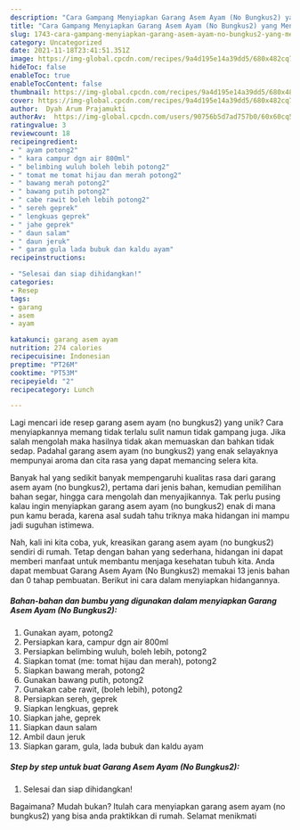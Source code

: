 ```yaml
---
description: "Cara Gampang Menyiapkan Garang Asem Ayam (No Bungkus2) yang Menggugah Selera"
title: "Cara Gampang Menyiapkan Garang Asem Ayam (No Bungkus2) yang Menggugah Selera"
slug: 1743-cara-gampang-menyiapkan-garang-asem-ayam-no-bungkus2-yang-menggugah-selera
category: Uncategorized
date: 2021-11-18T23:41:51.351Z
image: https://img-global.cpcdn.com/recipes/9a4d195e14a39dd5/680x482cq70/garang-asem-ayam-no-bungkus2-foto-resep-utama.jpg
hideToc: false
enableToc: true
enableTocContent: false
thumbnail: https://img-global.cpcdn.com/recipes/9a4d195e14a39dd5/680x482cq70/garang-asem-ayam-no-bungkus2-foto-resep-utama.jpg
cover: https://img-global.cpcdn.com/recipes/9a4d195e14a39dd5/680x482cq70/garang-asem-ayam-no-bungkus2-foto-resep-utama.jpg
author:  Dyah Arum Prajamukti
authorAv:  https://img-global.cpcdn.com/users/90756b5d7ad757b0/60x60cq50/avatar.jpg
ratingvalue: 3
reviewcount: 18
recipeingredient:
- " ayam potong2"
- " kara campur dgn air 800ml"
- " belimbing wuluh boleh lebih potong2"
- " tomat me tomat hijau dan merah potong2"
- " bawang merah potong2"
- " bawang putih potong2"
- " cabe rawit boleh lebih potong2"
- " sereh geprek"
- " lengkuas geprek"
- " jahe geprek"
- " daun salam"
- " daun jeruk"
- " garam gula lada bubuk dan kaldu ayam"
recipeinstructions:

- "Selesai dan siap dihidangkan!"
categories:
- Resep
tags:
- garang
- asem
- ayam

katakunci: garang asem ayam 
nutrition: 274 calories
recipecuisine: Indonesian
preptime: "PT26M"
cooktime: "PT53M"
recipeyield: "2"
recipecategory: Lunch

---
```



Lagi mencari ide resep garang asem ayam (no bungkus2) yang unik? Cara menyiapkannya memang tidak terlalu sulit namun tidak gampang juga. Jika salah mengolah maka hasilnya tidak akan memuaskan dan bahkan tidak sedap. Padahal garang asem ayam (no bungkus2) yang enak selayaknya mempunyai aroma dan cita rasa yang dapat memancing selera kita.


Banyak hal yang sedikit banyak mempengaruhi kualitas rasa dari garang asem ayam (no bungkus2), pertama dari jenis bahan, kemudian pemilihan bahan segar, hingga cara mengolah dan menyajikannya. Tak perlu pusing kalau ingin menyiapkan garang asem ayam (no bungkus2) enak di mana pun kamu berada, karena asal sudah tahu triknya maka hidangan ini mampu jadi suguhan istimewa.




Nah, kali ini kita coba, yuk, kreasikan garang asem ayam (no bungkus2) sendiri di rumah. Tetap dengan bahan yang sederhana, hidangan ini dapat memberi manfaat untuk membantu menjaga kesehatan tubuh kita. Anda dapat membuat Garang Asem Ayam (No Bungkus2) memakai 13 jenis bahan dan 0 tahap pembuatan. Berikut ini cara dalam menyiapkan hidangannya.

<!--inarticleads1-->

##### Bahan-bahan dan bumbu yang digunakan dalam menyiapkan Garang Asem Ayam (No Bungkus2):

1. Gunakan  ayam, potong2
1. Persiapkan  kara, campur dgn air 800ml
1. Persiapkan  belimbing wuluh, boleh lebih, potong2
1. Siapkan  tomat (me: tomat hijau dan merah), potong2
1. Siapkan  bawang merah, potong2
1. Gunakan  bawang putih, potong2
1. Gunakan  cabe rawit, (boleh lebih), potong2
1. Persiapkan  sereh, geprek
1. Siapkan  lengkuas, geprek
1. Siapkan  jahe, geprek
1. Siapkan  daun salam
1. Ambil  daun jeruk
1. Siapkan  garam, gula, lada bubuk dan kaldu ayam




<!--inarticleads2-->

##### Step by step untuk buat Garang Asem Ayam (No Bungkus2):


1. Selesai dan siap dihidangkan!



Bagaimana? Mudah bukan? Itulah cara menyiapkan garang asem ayam (no bungkus2) yang bisa anda praktikkan di rumah. Selamat menikmati
